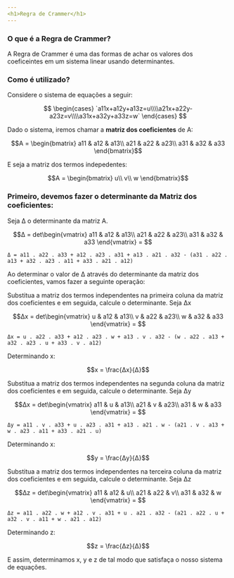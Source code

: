 ```yaml
---
<h1>Regra de Crammer</h1>
---
```


### O que é a Regra de Crammer?

A Regra de Crammer é uma das formas de achar os valores dos coeficeintes em um sistema linear usando determinantes.

### Como é utilizado?

Considere o sistema de equações a seguir:

$$
\begin{cases} `a11x+a12y+a13z=u\\\\a21x+a22y-a23z=v\\\\a31x+a32y+a33z=w` \end{cases}
$$

Dado o sistema, iremos chamar a <r>**matriz dos coeficientes**</r> de A:

$$A = \begin{bmatrix}
a11 & a12 & a13\\
a21 & a22 & a23\\
a31 & a32 & a33
\end{bmatrix}$$

E seja a matriz dos termos indepedentes:

$$A = \begin{bmatrix}
u\\
v\\
w
\end{bmatrix}$$

### Primeiro, devemos fazer o determinante da Matriz dos coeficientes:
Seja Δ o determinante da matriz A.

$$Δ = det\begin{vmatrix}
a11 & a12 & a13\\
a21 & a22 & a23\\
a31 & a32 & a33
\end{vmatrix} = $$

```Δ = a11 . a22 . a33 + a12 . a23 . a31 + a13 . a21 . a32 - (a31 . a22 . a13 + a32 . a23 . a11 + a33 . a21 . a12)```

Ao determinar o valor de Δ através do determinante da matriz dos coeficientes, vamos fazer a seguinte operação:

Substitua a matriz dos termos independentes na primeira coluna da matriz dos coeficientes e em seguida, calcule o determinante.
Seja Δx 

$$Δx = det\begin{vmatrix}
u & a12 & a13\\
v & a22 & a23\\
w & a32 & a33
\end{vmatrix} = $$

```Δx = u . a22 . a33 + a12 . a23 . w + a13 . v . a32 - (w . a22 . a13 + a32 . a23 . u + a33 . v . a12)```

Determinando x:

$$x = \frac{Δx}{Δ}$$

Substitua a matriz dos termos independentes na segunda coluna da matriz dos coeficientes e em seguida, calcule o determinante.
Seja Δy 

$$Δx = det\begin{vmatrix}
a11 & u & a13\\
a21 & v & a23\\
a31 & w & a33
\end{vmatrix} = $$

```Δy = a11 . v . a33 + u . a23 . a31 + a13 . a21 . w - (a21 . v . a13 + w . a23 . a11 + a33 . a21 . u)```


Determinando x:

$$y = \frac{Δy}{Δ}$$

Substitua a matriz dos termos independentes na terceira coluna da matriz dos coeficientes e em seguida, calcule o determinante.
Seja Δz 

$$Δz = det\begin{vmatrix}
a11 & a12 & u\\
a21 & a22 & v\\
a31 & a32 & w
\end{vmatrix} = $$

```Δz = a11 . a22 . w + a12 . v . a31 + u . a21 . a32 - (a21 . a22 . u + a32 . v . a11 + w . a21 . a12)```

Determinando z:

$$z = \frac{Δz}{Δ}$$

E assim, determinamos x, y e z de tal modo que satisfaça o nosso sistema de equações.
